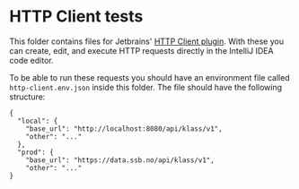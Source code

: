 # HTTP Client tests

This folder contains files for Jetbrains' 
[HTTP Client plugin](https://www.jetbrains.com/help/idea/2023.1/http-client-in-product-code-editor.html). With these 
you can create, edit, and execute HTTP requests directly in the IntelliJ IDEA code editor.

To be able to run these requests you should have an environment file called `http-client.env.json` 
inside this folder. The file should have
the following structure:

```
{
  "local": {
    "base_url": "http://localhost:8080/api/klass/v1",
    "other": "..."
  },
  "prod": {
    "base_url": "https://data.ssb.no/api/klass/v1",
    "other": "..."
}
```
